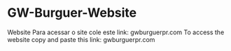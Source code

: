 # GW-Burguer-Website
Website
Para acessar o site cole este link: gwburguerpr.com
To access the website copy and paste this link: gwburguerpr.com

